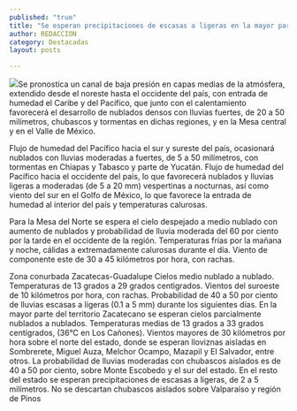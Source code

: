 ```yaml
---
published: "true"
title: "Se esperan precipitaciones de escasas a ligeras en la mayor parte del estado de Zacatecas: SMN  "
author: REDACCION
category: Destacadas
layout: posts

---
```


![](http://i.imgur.com/8hnuYCgm.jpg)Se pronostica un canal de baja presión en capas medias de la atmósfera, extendido desde el noreste hasta el occidente del país, con entrada de humedad el Caribe y del Pacífico, que junto con el calentamiento favorecerá el desarrollo de nublados densos con lluvias fuertes, de 20 a 50 milímetros, chubascos y tormentas en dichas regiones, y en la Mesa central y en el Valle de México.

Flujo de humedad del Pacífico hacia el sur y sureste del país, ocasionará nublados con lluvias moderadas a fuertes, de 5 a 50 milímetros, con tormentas en Chiapas y Tabasco y parte de Yucatán. Flujo de humedad del Pacífico hacia el occidente del país, lo que favorecerá nublados y lluvias ligeras a moderadas (de 5 a 20 mm) vespertinas a nocturnas, así como viento del sur en el Golfo de México, lo que favorece la entrada de humedad al interior del país y temperaturas calurosas.


Para la Mesa del Norte se espera el cielo despejado a medio nublado con aumento de nublados y probabilidad de lluvia moderada del 60 por ciento por la tarde en el occidente de la región. Temperaturas frías por la mañana y noche, cálidas a extremadamente calurosas durante el día. Viento de componente este de 30 a 45 kilómetros por hora, con rachas.


Zona conurbada Zacatecas-Guadalupe
 Cielos medio nublado a nublado. Temperaturas de 13 grados a 29 grados centìgrados. Vientos del suroeste de 10 kilómetros por hora, con rachas. Probabilidad de 40 a 50 por ciento de lluvias escasas a ligeras (0.1 a 5 mm) durante los siguientes días.
En  la mayor parte del territorio Zacatecano se esperan cielos parcialmente nublados a nublados.  Temperaturas medias de 13 grados a 33 grados centígrados, (36°C en Los Cañones). Vientos mayores de 30 kilómetros por hora sobre el norte del estado, donde se esperan lloviznas aisladas en Sombrerete, Miguel Auza, Melchor Ocampo, Mazapil y El Salvador, entre otros. 
La probabilidad de lluvias moderadas con chubascos aislados es de 40 a 50 por ciento, sobre Monte Escobedo y el sur del estado. En el resto del estado se esperan precipitaciones de escasas a ligeras, de 2 a 5 milímetros. No se descartan chubascos aislados sobre Valparaíso y región de Pinos
